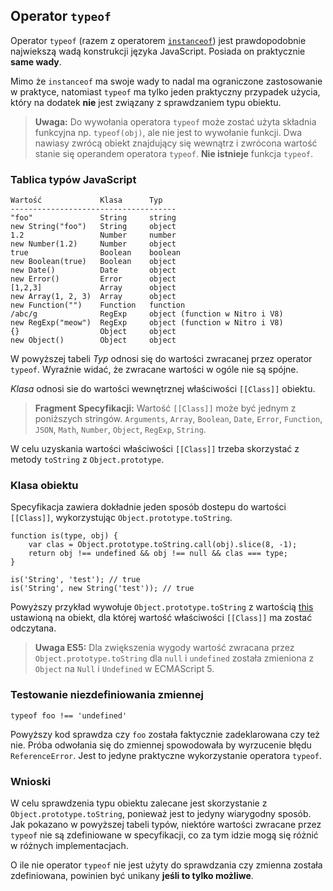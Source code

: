 ## Operator `typeof` 

Operator `typeof` (razem z operatorem [`instanceof`](#types.instanceof)) jest 
prawdopodobnie najwiekszą wadą konstrukcji języka JavaScript. Posiada on praktycznie  
**same wady**.

Mimo że `instanceof` ma swoje wady to nadal ma ograniczone zastosowanie w praktyce, 
natomiast `typeof` ma tylko jeden praktyczny przypadek użycia, który na dodatek 
**nie** jest związany z sprawdzaniem typu obiektu.

> **Uwaga:** Do wywołania operatora `typeof` może zostać użyta składnia funkcyjna np. 
> `typeof(obj)`, ale nie jest to wywołanie funkcji. Dwa nawiasy zwrócą obiekt 
> znajdujący się wewnątrz i zwrócona wartość stanie się operandem operatora 
> `typeof`. **Nie istnieje** funkcja `typeof`. 

### Tablica typów JavaScript

    Wartość             Klasa      Typ
    -------------------------------------
    "foo"               String     string
    new String("foo")   String     object
    1.2                 Number     number
    new Number(1.2)     Number     object
    true                Boolean    boolean
    new Boolean(true)   Boolean    object
    new Date()          Date       object
    new Error()         Error      object
    [1,2,3]             Array      object
    new Array(1, 2, 3)  Array      object
    new Function("")    Function   function
    /abc/g              RegExp     object (function w Nitro i V8)
    new RegExp("meow")  RegExp     object (function w Nitro i V8)
    {}                  Object     object
    new Object()        Object     object

W powyższej tabeli *Typ* odnosi się do wartości zwracanej przez operator `typeof`. 
Wyraźnie widać, że zwracane wartości w ogóle nie są spójne.

*Klasa* odnosi sie do wartości wewnętrznej właściwości `[[Class]]` obiektu.

> **Fragment Specyfikacji:** Wartość `[[Class]]` może być jednym z poniższych 
> stringów. `Arguments`, `Array`, `Boolean`, `Date`, `Error`, 
> `Function`, `JSON`, `Math`, `Number`, `Object`, `RegExp`, `String`.

W celu uzyskania wartości właściwości `[[Class]]` trzeba skorzystać z metody
`toString` z `Object.prototype`. 

### Klasa obiektu

Specyfikacja zawiera dokładnie jeden sposób dostepu do wartości `[[Class]]`, 
wykorzystując `Object.prototype.toString`. 

    function is(type, obj) {
        var clas = Object.prototype.toString.call(obj).slice(8, -1);
        return obj !== undefined && obj !== null && clas === type;
    }
    
    is('String', 'test'); // true
    is('String', new String('test')); // true

Powyższy przykład wywołuje `Object.prototype.toString` z wartością 
[this](#function.this) ustawioną na obiekt, dla której wartość właściwości 
`[[Class]]` ma zostać odczytana. 

> **Uwaga ES5:** Dla zwiększenia wygody wartość zwracana przez 
> `Object.prototype.toString` dla `null` i `undefined` została zmieniona 
> z `Object` na `Null` i `Undefined` w ECMAScript 5.

### Testowanie niezdefiniowania zmiennej

    typeof foo !== 'undefined'

Powyższy kod sprawdza czy `foo` została faktycznie zadeklarowana czy też nie. 
Próba odwołania się do zmiennej spowodowała by wyrzucenie błędu `ReferenceError`. 
Jest to jedyne praktyczne wykorzystanie operatora `typeof`.

### Wnioski

W celu sprawdzenia typu obiektu zalecane jest skorzystanie z 
`Object.prototype.toString`, ponieważ jest to jedyny wiarygodny sposób. Jak 
pokazano w powyższej tabeli typów, niektóre wartości zwracane przez `typeof` nie 
są zdefiniowane w specyfikacji, co za tym idzie mogą się różnić w różnych 
implementacjach.

O ile nie operator `typeof` nie jest użyty do sprawdzania czy zmienna została 
zdefiniowana, powinien być unikany **jeśli to tylko możliwe**.

